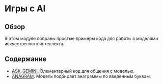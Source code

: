 # Игры с AI

## Обзор

В этом модуле собраны простые примеры кода для работы с моделями искусственного интеллекта.

## Содержание

- [ASK_GEMINI](https://github.com/hypo69/101_python_computer_games_ru/blob/master/GAMES/AI/ASK_GEMINI). Элементарный код для общения с моделью.
- [ANAGRAM](https://github.com/hypo69/101_python_computer_games_ru/blob/master/GAMES/AI/ANAGRAM). Модель подбирает анаграммы по введенным буквам.